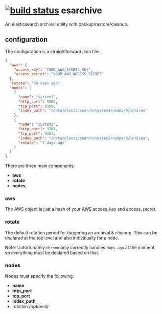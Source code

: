 [![build status](https://secure.travis-ci.org/seryl/esarchive.png)](http://travis-ci.org/seryl/esarchive)
esarchive
=========

An elasticsearch archival utility with backup/restore/cleanup.

configuration
-------------

The configuration is a straightforward json file:

```json
{
  "aws": {
    "access_key": "YOUR_AWS_ACCESS_KEY",
    "access_secret": "YOUR_AWS_ACCESS_SECRET"
  },
  "rotate": "36 days ago",
  "nodes": [
    {
      "name": "system1",
      "http_port": 9200,
      "tcp_port": 9300,
      "index_path": "/data/elasticsearch/system1/nodes/0/indices"
    },
    {
      "name": "system2",
      "http_port": 9201,
      "tcp_port": 9301,
      "index_path": "/data/elasticsearch/system2/nodes/0/indices",
      "rotate": "7 days ago"
    }
  ]
}
```

There are three main components:

* __aws__
* __rotate__
* __nodes__

### aws

The AWS object is just a hash of your AWS access_key and access_secret.

### rotate

The default rotation period for triggering an archival & cleanup.
This can be declared at the top level and also individually for a node.

Note: Unfortunately `chrono` only correctly handles `days ago` at the moment, so everything must be declared based on that.

### nodes

Nodes must specify the following:

* __name__
* __http_port__
* __tcp_port__
* __index_path__
* rotation _(optional)_
